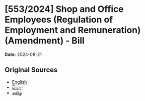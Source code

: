 # [553/2024] Shop and Office Employees (Regulation of Employment and Remuneration) (Amendment) - Bill

**Date:** 2024-08-21

## Original Sources

- [English](https://documents.gov.lk/view/bills/2024/8/553-2024_E.pdf)
- [සිංහල](https://documents.gov.lk/view/bills/2024/8/553-2024_S.pdf)
- [தமிழ்](https://documents.gov.lk/view/bills/2024/8/553-2024_T.pdf)
